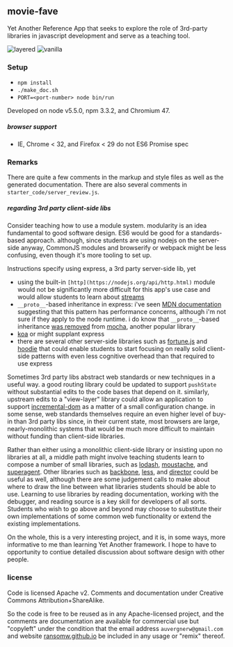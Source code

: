 ## movie-fave

Yet Another Reference App that seeks to explore the role of 3rd-party libraries in javascript development and serve as a teaching tool.

![layered](http://www.euclidlibrary.org/images/tickle-your-brain/icecreamcone.jpg?sfvrsn=0) ![vanilla](http://texaschickenme.com/datajordan/modules/Cms/mealitems/f/114/image/original/Ice_Cream_Cone1.png)

### Setup

* `npm install`
* `./make_doc.sh`
* `PORT=<port-number> node bin/run`

Developed on node v5.5.0, npm 3.3.2, and Chromium 47.

##### browser support

* IE, Chrome < 32, and Firefox < 29 do not ES6 Promise spec

### Remarks

There are quite a few comments in the markup and style files as well as the generated documentation.  There are also several comments in `starter_code/server_review.js`.

##### regarding 3rd party client-side libs

Consider teaching how to use a module system.  modularity is an idea fundamental to good software design.
ES6 would be good for a standards-based approach.  although, since students are using nodejs on the server-side anyway, CommonJS modules and browserify or webpack might be less confusing, even though it's more tooling to set up.

Instructions specify using express, a 3rd party server-side lib, yet
* using the built-in `[http](https://nodejs.org/api/http.html)` module would not be significantly more difficult for this app's use case and would allow students to learn about [streams](https://github.com/substack/stream-handbook)
* `__proto__`-based inheritance in express:  i've seen [MDN documentation](https://developer.mozilla.org/en-US/docs/Web/JavaScript/Reference/Global_Objects/Object/proto) suggesting that this pattern has performance concerns, although i'm not sure if they apply to the node runtime.  i do know that `__proto__`-based inheritance [was removed](https://github.com/mochajs/mocha/issues/1728) from [mocha](http://mochajs.org/), another popular library
* [koa](http://koajs.com/) or might supplant express
* there are several other server-side libraries such as [fortune.js](http://fortunejs.com/) and [hoodie](http://hood.ie/) that could enable students to start focusing on really solid client-side patterns with even less cognitive overhead than that required to use express

Sometimes 3rd party libs abstract web standards or new techniques in a useful way.
a good routing library could be updated to support `pushState` without substantial edits to the code bases that depend on it.  similarly, upstream edits to a "view-layer" library could allow an application to support
[incremental-dom](https://github.com/google/incremental-dom)
as a matter of a small configuration change.
in some sense, web standards themselves require an even higher level of buy-in than 3rd party libs since, in their current state, most browsers are large, nearly-monolithic systems that would be much more difficult to maintain without funding than client-side libraries.

Rather than either using a monolithic client-side library or insisting upon no libraries at all, a middle path might involve teaching students learn to compose a number of small libraries, such as
[lodash](https://lodash.com/),
[moustache](https://github.com/janl/mustache.js), and
[superagent](https://visionmedia.github.io/superagent/).
Other libraries such as
[backbone](http://backbonejs.org/),
[less](http://lesscss.org/), and
[director](https://github.com/flatiron/director)
could be useful as well, although there are some judgement calls to make about where to draw the line between what libraries students should be able to use.
Learning to use libraries by reading documentation, working with the debugger, and reading source is a key skill for developers of all sorts.
Students who wish to go above and beyond may choose to substitute their own implementations of some common web functionality or extend the existing implementations.

On the whole, this is a very interesting project, and it is, in some ways, more informative to me than learning Yet Another framework.  I hope to have to opportunity to contiue detailed discussion about software design with other people.

### license
Code is licensed Apache v2.  Comments and documentation under Creative Commons Attribution+ShareAlike.

So the code is free to be reused as in any Apache-licensed project,
and the comments are documentation are available for commercial use but "copyleft" under the condition that the email address
`auvergnerw@gmail.com`
and website
[ransomw.github.io](http://ransomw.github.io)
be included in any usage or "remix" thereof.
